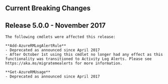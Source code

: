 <!--
    Please leave this section at the top of the breaking change documentation.

    New breaking changes should go under the section titled "Current Breaking Changes", and should adhere to the following format:

    ## Current Breaking Changes

    ## Release X.0.0

    The following cmdlets were affected this release:

    **Cmdlet 1**
    - Description of what has changed

    ```powershell
    # Old
    # Sample of how the cmdlet was previously called

    # New
    # Sample of how the cmdlet should now be called
    ```

    Note: the above sections follow the template found in the link below: 

    https://github.com/Azure/azure-powershell/blob/dev/documentation/breaking-changes/breaking-change-template.md
-->

## Current Breaking Changes

  ## Release 5.0.0 - November 2017

    The following cmdlets were affected this release:

    **Add-AzureRMLogAlertRule**
    - Deprecated as announced since April 2017
    - After October 1st using this cmdlet no longer had any effect as this functionality was transitioned to Activity Log Alerts. Please see https://aka.ms/migratemealerts for more information.

    **Get-AzureRMUsage**
    - Deprecated as announced since April 2017

